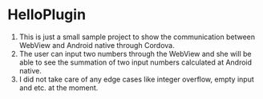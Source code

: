 # HelloPlugin
1. This is just a small sample project to show the communication between WebView and Android native through Cordova.
2. The user can input two numbers through the WebView and she will be able to see the summation of two input numbers calculated at Android native.
3. I did not take care of any edge cases like integer overflow, empty input and etc. at the moment.
